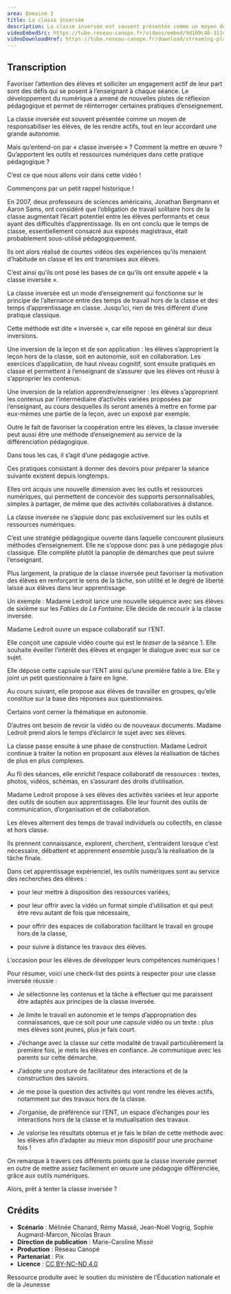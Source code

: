 ```yaml
---
area: Domaine 3
title: La classe inversée
description: La classe inversée est souvent présentée comme un moyen de responsabiliser les élèves, de les rendre actifs tout en leur accordant une grande autonomie. Les détails dans cette vidéo !
videoEmbedSrc: https://tube.reseau-canope.fr/videos/embed/9d109c46-311c-49ce-826e-406581233be0
videoDownloadHref: https://tube.reseau-canope.fr/download/streaming-playlists/hls/videos/9d109c46-311c-49ce-826e-406581233be0-1080-fragmented.mp4
---
```


## Transcription

Favoriser l’attention des élèves et solliciter un engagement actif de leur part sont des défis qui se posent à l’enseignant à chaque séance. Le développement du numérique a amené de nouvelles pistes de réflexion pédagogique et permet de réinterroger certaines pratiques d’enseignement.

La classe inversée est souvent présentée comme un moyen de responsabiliser les élèves, de les rendre actifs, tout en leur accordant une grande autonomie.

Mais qu’entend-on par « classe inversée » ? Comment la mettre en œuvre ? Qu’apportent les outils et ressources numériques dans cette pratique pédagogique ?

C’est ce que nous allons voir dans cette vidéo !

Commençons par un petit rappel historique !

En 2007, deux professeurs de sciences américains, Jonathan Bergmann et Aaron Sams, ont considéré que l’obligation de travail solitaire hors de la classe augmentait l’écart potentiel entre les élèves performants et ceux ayant des difficultés d’apprentissage. Ils en ont conclu que le temps de classe, essentiellement consacré aux exposés magistraux, était probablement sous-utilisé pédagogiquement.

Ils ont alors réalisé de courtes vidéos des expériences qu’ils menaient d’habitude en classe et les ont transmises aux élèves.

C’est ainsi qu’ils ont posé les bases de ce qu’ils ont ensuite appelé « la classe inversée ».

La classe inversée est un mode d’enseignement qui fonctionne sur le principe de l’alternance entre des temps de travail hors de la classe et des temps d’apprentissage en classe.  Jusqu’ici, rien de très différent d’une pratique classique.

Cette méthode est dite « inversée », car elle repose en général sur deux inversions.

Une inversion de la leçon et de son application : les élèves s’approprient la leçon hors de la classe, soit en autonomie, soit en collaboration. Les exercices d’application, de haut niveau cognitif, sont ensuite pratiqués en classe et permettent à l’enseignant de s’assurer que les élèves ont réussi à s’approprier les contenus.

Une inversion de la relation apprendre/enseigner : les élèves s’approprient les contenus par l’intermédiaire d’activités variées proposées par l’enseignant, au cours desquelles ils seront amenés à mettre en forme par eux-mêmes une partie de la leçon, avec un exposé par exemple.

Outre le fait de favoriser la coopération entre les élèves, la classe inversée peut aussi être une méthode d’enseignement au service de la différenciation pédagogique.

Dans tous les cas, il s’agit d’une pédagogie active.

Ces pratiques consistant à donner des devoirs pour préparer la séance suivante existent depuis longtemps.

Elles ont acquis une nouvelle dimension avec les outils et ressources numériques, qui permettent de concevoir des supports personnalisables, simples à partager, de même que des activités collaboratives à distance.

La classe inversée ne s’appuie donc pas exclusivement sur les outils et ressources numériques.

C’est une stratégie pédagogique ouverte dans laquelle concourent plusieurs méthodes d’enseignement. Elle ne s’oppose donc pas à une pédagogie plus classique. Elle complète plutôt la panoplie de démarches que peut suivre l’enseignant.

Plus largement, la pratique de la classe inversée peut favoriser la motivation des élèves en renforçant le sens de la tâche, son utilité et le degré de liberté laissé aux élèves dans leur apprentissage.

Un exemple : Madame Ledroit lance une nouvelle séquence avec ses élèves de sixième sur les _Fables de La Fontaine_. Elle décide de recourir à la classe inversée.

Madame Ledroit ouvre un espace collaboratif sur l’ENT.

Elle conçoit une capsule vidéo courte qui est le _teaser_ de la séance 1. Elle souhaite éveiller l’intérêt des élèves et engager le dialogue avec eux sur ce sujet.

Elle dépose cette capsule sur l’ENT ainsi qu’une première fable à lire. Elle y joint un petit questionnaire à faire en ligne.

Au cours suivant, elle propose aux élèves de travailler en groupes, qu’elle constitue sur la base des réponses aux questionnaires.

Certains vont cerner la thématique en autonomie.

D’autres ont besoin de revoir la vidéo ou de nouveaux documents. Madame Ledroit prend alors le temps d’éclaircir le sujet avec ses élèves.

La classe passe ensuite à une phase de construction. Madame Ledroit continue à traiter la notion en proposant aux élèves la réalisation de tâches de plus en plus complexes.

Au fil des séances, elle enrichit l’espace collaboratif de ressources : textes, photos, vidéos, schémas, en s’assurant des droits d’utilisation.

Madame Ledroit propose à ses élèves des activités variées et leur apporte des outils de soutien aux apprentissages. Elle leur fournit des outils de communication, d’organisation et de collaboration.

Les élèves alternent des temps de travail individuels ou collectifs, en classe et hors classe.

Ils prennent connaissance, explorent, cherchent, s’entraident lorsque c’est nécessaire, débattent et apprennent ensemble jusqu’à la réalisation de la tâche finale.

Dans cet apprentissage expérienciel, les outils numériques sont au service des recherches des élèves :

- pour leur mettre à disposition des ressources variées,

- pour leur offrir avec la vidéo un format simple d’utilisation et qui peut être revu autant de fois que nécessaire,

- pour offrir des espaces de collaboration facilitant le travail en groupe hors de la classe,

- pour suivre à distance les travaux des élèves.

L’occasion pour les élèves de développer leurs compétences numériques !

Pour résumer, voici une check-list des points à respecter pour une classe inversée réussie :

- Je sélectionne les contenus et la tâche à effectuer qui me paraissent être adaptés aux principes de la classe inversée.

- Je limite le travail en autonomie et le temps d’appropriation des connaissances, que ce soit pour une capsule vidéo ou un texte :  plus mes élèves sont jeunes, plus je fais court.

- J’échange avec la classe sur cette modalité de travail particulièrement la première fois, je mets les élèves en confiance. Je communique avec les parents sur cette démarche.

- J’adopte une posture de facilitateur des interactions et de la construction des savoirs.

- Je me pose la question des activités qui vont rendre les élèves actifs, notamment sur des travaux hors de la classe.

- J’organise, de préférence sur l’ENT, un espace d’échanges pour les interactions hors de la classe et la mutualisation des travaux.

- Je valorise les résultats obtenus et je fais le bilan de cette méthode avec les élèves afin d’adapter au mieux mon dispositif pour une prochaine fois !

On remarque à travers ces différents points que la classe inversée permet en outre de mettre assez facilement en œuvre une pédagogie différenciée, grâce aux outils numériques.

Alors, prêt à tenter la classe inversée ?

## Crédits

- **Scénario** : Mélinée Chanard, Rémy Massé, Jean-Noël Vogrig, Sophie Augmard-Marcon, Nicolas Braun
- **Direction de publication** : Marie-Caroline Missir
- **Production** : Réseau Canopé
- **Partenariat** : Pix
- **Licence** : [CC BY-NC-ND 4.0](https://creativecommons.org/licenses/by-nc-nd/4.0/deed.fr)

Ressource produite avec le soutien du ministère de l’Éducation nationale et de la Jeunesse
